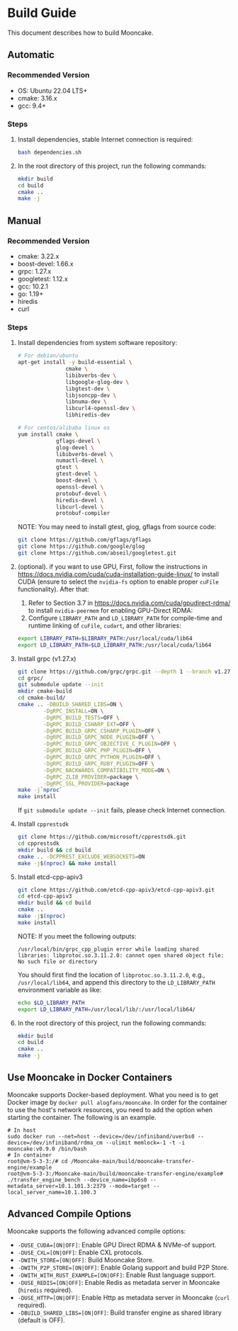 # Build Guide

This document describes how to build Mooncake.

## Automatic

### Recommended Version
- OS: Ubuntu 22.04 LTS+
- cmake: 3.16.x
- gcc: 9.4+

### Steps
1. Install dependencies, stable Internet connection is required:
   ```bash
   bash dependencies.sh
   ```

2. In the root directory of this project, run the following commands:
   ```bash
   mkdir build
   cd build
   cmake ..
   make -j
   ```

## Manual

### Recommended Version
- cmake: 3.22.x
- boost-devel: 1.66.x
- grpc: 1.27.x
- googletest: 1.12.x
- gcc: 10.2.1
- go: 1.19+
- hiredis
- curl

### Steps

1. Install dependencies from system software repository:
    ```bash
    # For debian/ubuntu
    apt-get install -y build-essential \
                   cmake \
                   libibverbs-dev \
                   libgoogle-glog-dev \
                   libgtest-dev \
                   libjsoncpp-dev \
                   libnuma-dev \
                   libcurl4-openssl-dev \
                   libhiredis-dev

    # For centos/alibaba linux os
    yum install cmake \
                gflags-devel \
                glog-devel \
                libibverbs-devel \
                numactl-devel \
                gtest \
                gtest-devel \
                boost-devel \
                openssl-devel \
                protobuf-devel \
                hiredis-devel \
                libcurl-devel \
                protobuf-compiler 
    ```
    NOTE: You may need to install gtest, glog, gflags from source code:
    ```bash
    git clone https://github.com/gflags/gflags
    git clone https://github.com/google/glog
    git clone https://github.com/abseil/googletest.git
    ```

1. (optional). if you want to use GPU,
    First, follow the instructions in https://docs.nvidia.com/cuda/cuda-installation-guide-linux/ to install CUDA (ensure to select the `nvidia-fs` option to enable proper `cuFile` functionality). After that:
    1) Refer to Section 3.7 in https://docs.nvidia.com/cuda/gpudirect-rdma/ to install `nvidia-peermem` for enabling GPU-Direct RDMA:
    2) Configure `LIBRARY_PATH` and `LD_LIBRARY_PATH` for compile-time and runtime linking of `cuFile`, `cudart`, and other libraries:
    ```bash
    export LIBRARY_PATH=$LIBRARY_PATH:/usr/local/cuda/lib64
    export LD_LIBRARY_PATH=$LD_LIBRARY_PATH:/usr/local/cuda/lib64
    ```

2. Install grpc (v1.27.x)
    ```bash
    git clone https://github.com/grpc/grpc.git --depth 1 --branch v1.27.x
    cd grpc/
    git submodule update --init
    mkdir cmake-build
    cd cmake-build/
    cmake .. -DBUILD_SHARED_LIBS=ON \
            -DgRPC_INSTALL=ON \
            -DgRPC_BUILD_TESTS=OFF \
            -DgRPC_BUILD_CSHARP_EXT=OFF \
            -DgRPC_BUILD_GRPC_CSHARP_PLUGIN=OFF \
            -DgRPC_BUILD_GRPC_NODE_PLUGIN=OFF \
            -DgRPC_BUILD_GRPC_OBJECTIVE_C_PLUGIN=OFF \
            -DgRPC_BUILD_GRPC_PHP_PLUGIN=OFF \
            -DgRPC_BUILD_GRPC_PYTHON_PLUGIN=OFF \
            -DgRPC_BUILD_GRPC_RUBY_PLUGIN=OFF \
            -DgRPC_BACKWARDS_COMPATIBILITY_MODE=ON \
            -DgRPC_ZLIB_PROVIDER=package \
            -DgRPC_SSL_PROVIDER=package
    make -j`nproc`
    make install
    ```
    If `git submodule update --init` fails, please check Internet connection.

3. Install `cpprestsdk`
    ```bash
    git clone https://github.com/microsoft/cpprestsdk.git
    cd cpprestsdk
    mkdir build && cd build
    cmake .. -DCPPREST_EXCLUDE_WEBSOCKETS=ON
    make -j$(nproc) && make install
    ```

4. Install etcd-cpp-apiv3
    ```bash
    git clone https://github.com/etcd-cpp-apiv3/etcd-cpp-apiv3.git
    cd etcd-cpp-apiv3
    mkdir build && cd build
    cmake ..
    make -j$(nproc)
    make install
    ```
    NOTE: If you meet the following outputs:
    ```
    /usr/local/bin/grpc_cpp_plugin error while loading shared libraries: libprotoc.so.3.11.2.0: cannot open shared object file: No such file or directory
    ```
    You should first find the location of `libprotoc.so.3.11.2.0`, e.g., `/usr/local/lib64`, and append this directory to the `LD_LIBRARY_PATH` environment variable as like:
    ```bash
    echo $LD_LIBRARY_PATH
    export LD_LIBRARY_PATH=/usr/local/lib/:/usr/local/lib64/
    ```

5. In the root directory of this project, run the following commands:
   ```bash
   mkdir build
   cd build
   cmake ..
   make -j
   ```

## Use Mooncake in Docker Containers
Mooncake supports Docker-based deployment. What you need is to get Docker image by `docker pull alogfans/mooncake`.
In order for the container to use the host's network resources, you need to add the option when starting the container. The following is an example.

```
# In host
sudo docker run --net=host --device=/dev/infiniband/uverbs0 --device=/dev/infiniband/rdma_cm --ulimit memlock=-1 -t -i mooncake:v0.9.0 /bin/bash
# In container
root@vm-5-3-3:/# cd /Mooncake-main/build/mooncake-transfer-engine/example
root@vm-5-3-3:/Mooncake-main/build/mooncake-transfer-engine/example# ./transfer_engine_bench --device_name=ibp6s0 --metadata_server=10.1.101.3:2379 --mode=target --local_server_name=10.1.100.3
```

## Advanced Compile Options
Mooncake supports the following advanced compile options:
- `-DUSE_CUDA=[ON|OFF]`: Enable GPU Direct RDMA & NVMe-of support. 
- `-DUSE_CXL=[ON|OFF]`: Enable CXL protocols. 
- `-DWITH_STORE=[ON|OFF]`: Build Mooncake Store.
- `-DWITH_P2P_STORE=[ON|OFF]`: Enable Golang support and build P2P Store. 
- `-DWITH_WITH_RUST_EXAMPLE=[ON|OFF]`: Enable Rust language support.
- `-DUSE_REDIS=[ON|OFF]`: Enable Redis as metadata server in Mooncake (`hiredis` required).
- `-DUSE_HTTP=[ON|OFF]`: Enable Http as metadata server in Mooncake (`curl` required).
- `-DBUILD_SHARED_LIBS=[ON|OFF]`: Build transfer engine as shared library (default is OFF).

